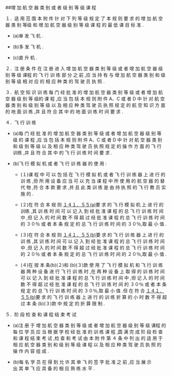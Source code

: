 ##增 加 航 空 器 类 别 或 者 级 别 等 级 课 程

１．适 用 范 围 本 附 件 针 对 下 列 等 级 规 定 了 本 规 则 要 求 的 增 加 航 空 器 类 别 等级 和 增 加 航 空 器 级 别 等 级 课 程 的 最 低 课 目 标 准 . 

- (a)单 发 飞 机 .

- (b)多 发 飞 机 . 

- (c)直 升 机 .

２．注 册 条 件 在 注 册 进 入 增 加 航 空 器 类 别 等 级 或 者 增 加 航 空 器 级 别 等 级 课程 的 飞 行 训 练 部 分 之 前 ,应 当 持 有 与 增 加 航 空 器 类 别 和 级 别 等 级 相 对 应 的 相 应 种 类 的 驾 驶 员 执 照 .

３．航 空 知 识 训 练 每 门 经 批 准 的 增 加 航 空 器 类 别 等 级 或 者 增 加 航 空 器 级 别 等 级的 课 程 ,应 当 包 括 本 规 则 附 件 A、C 或 者 D 中 针 对 航 空 器 类 别 和 级 别 等 级 以 及 相 应 种 类 驾 驶 员 执 照 规 定 的 航 空 知 识 方 面 的 地 面 训 练 ,并 且 符 合 其 中 的 地 面 训 练 时 间 要 求 .

４．飞 行 训 练

- (a)每 门 经 批 准 的 增 加 航 空 器 类 别 等 级 或 者 增 加 航 空 器 级 别 等 级 的 课 程 ,应 当 包 括 本 规 则 附 件 A、C 或 者 D 中 针 对 航 空 器 类 别 和 级 别 等 级 以 及 相 应 种 类 驾 驶 员 执 照 规 定 的 操 作 方 面 的 飞 行 训练 ,并 且 符 合 其 中 的 飞 行 训 练 时 间 要 求 . 

- (b)飞 行 模 拟 机 或 者 飞 行 训 练 器 的 使 用 : 

  + (１)课 程 中 可 以 包 括 在 飞 行 模 拟 机 或 者 飞 行 训 练 器 上 进 行 的训 练 ,但 所 用 设 备 应 当 可 以 充 当 课 程 中 所 使 用 的 航 空 器 的 替 代 物 ,符 合 本 款 要 求 ,并 且 此 类 训 练 是 由 持 执 照 的 飞 行 教 员 实 施 的 . 

  + (２)在 符 合 本 规 则 [１４１．５５(a)](CCAR.141.55.MD)要 求 的 飞 行 模 拟 机 上 进 行 的 训练 ,其 训 练 时 间 可 以 记 入 到 经 批 准 课 程 的 总 飞 行 训 练 时 间 中 ,但 记 入 的 时 间 数 不 得 超 过 经 批 准 课 程 的 总 飞 行 训 练 时 间 的 ３０％ 或 者 本 条 规 定 的 总 飞 行 训 练 时 间 的 ３０％,取 最 小 值 .

  + (３)在 符 合 本 规 则 [１４１．５５(b)](CCAR.141.55.MD)要 求 的 飞 行 训 练 器 上 进 行 的 训 练 ,其 训 练 时 间 可 以 记 入 到 经 批 准 课 程 的 总 飞 行 训 练 时 间 中 ,但 记 入 的 时 间 数 不 得 超 过 经 批 准 课 程 的 总 飞 行 训 练 时 间 的 ２０％ 或 者 本 条 规 定 的 总 飞 行 训 练 时 间 的 ２０％,取 最 小 值 .

  + (４)在 按 本 条(b)(２)和 (b)(３)款 使 用 了 飞 行 模 拟 机 和 飞 行 训 练 器 两 种 设 备 进 行 飞 行 训 练 时 ,在 两 种 设 备 上 取 得 的 训 练 时 间 可 以 记 入 到 经 批 准 课 程 的 总 飞 行 训 练 时 间 中 ,但 记 入 的 时 间 数 不 得 超 过 经 批 准 课 程 的 总 飞 行 训 练 时 间 的 ３０％ 或 者 本 条 规 定 的 总 飞 行 训 练 时 间 的 ３０％,取 最 小 值 .但 在 符 合 [１４１．５５(b)](CCAR.141.55.MD)要 求 的 飞 行 训 练 器 上 进 行 的 训 练 折 算 的 小 时 数 不 得 超 过 本 条 (b)(３)款 中 规 定 的 折 算 限 制 .

５．阶 段 检 查 和 课 程 结 束 考 试

- (a)注 册 于 增 加 航 空 器 类 别 等 级 或 者 增 加 航 空 器 级 别 等 级 课程 的 每 位 学 员 应 当 根 据 学 校 经 批 准 的 训 练 课 程 ,圆 满 完 成 阶 段 检 查 和 课 程 结 束 考 试 ,检 查 和 考 试 由 本 附 件 第 ４ 条 中 列 出 的 适 用 于 相 应 航 空 器 类 别 和 级 别 等 级 课 程 以 及 相 应 种 类 驾 驶 员 执 照 的 操 作 内 容 组 成 .

- (b)每 名 学 员 在 得 到 允 许 其 单 飞 的 签 字 批 准 之 前 ,应 当 展 示出 其 单 飞 应 具 备 的 相 应 熟 练 水 平 . 